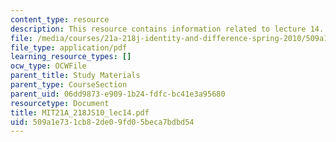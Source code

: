 ```yaml
---
content_type: resource
description: This resource contains information related to lecture 14.
file: /media/courses/21a-218j-identity-and-difference-spring-2010/509a1e731cb82de09fd05beca7bdbd54_MIT21A_218JS10_lec14.pdf
file_type: application/pdf
learning_resource_types: []
ocw_type: OCWFile
parent_title: Study Materials
parent_type: CourseSection
parent_uid: 06dd9873-e909-1b24-fdfc-bc41e3a95680
resourcetype: Document
title: MIT21A_218JS10_lec14.pdf
uid: 509a1e73-1cb8-2de0-9fd0-5beca7bdbd54
---
```

